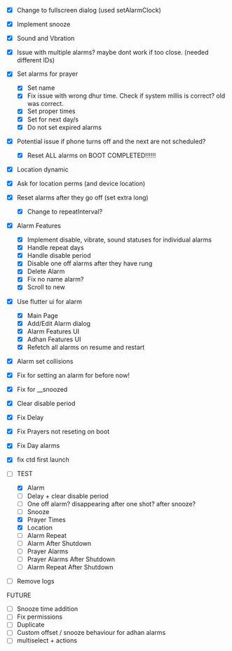 - [x] Change to fullscreen dialog (used setAlarmClock)
- [x] Implement snooze
- [x] Sound and Vbration
- [x] Issue with multiple alarms? maybe dont work if too close. (needed different IDs)
- [x] Set alarms for prayer
  - [x] Set name
  - [x] Fix issue with wrong dhur time. Check if system millis is correct? old was correct.
  - [x] Set proper times
  - [x] Set for next day/s
  - [x] Do not set expired alarms
- [x] Potential issue if phone turns off and the next are not scheduled?
  - [x] Reset ALL alarms on BOOT COMPLETED!!!!!!
- [x] Location dynamic
- [x] Ask for location perms (and device location)
- [x] Reset alarms after they go off (set extra long)
  - [x] Change to repeatInterval?
- [x] Alarm Features 
  - [x] Implement disable, vibrate, sound statuses for individual alarms
  - [x] Handle repeat days
  - [x] Handle disable period
  - [x] Disable one off alarms after they have rung
  - [x] Delete Alarm
  - [x] Fix no name alarm?
  - [x] Scroll to new
- [x] Use flutter ui for alarm
  - [x] Main Page
  - [x] Add/Edit Alarm dialog
  - [x] Alarm Features UI
  - [x] Adhan Features UI
  - [x] Refetch all alarms on resume and restart
- [x] Alarm set collisions
- [x] Fix for setting an alarm for before now!
- [x] Fix for __snoozed
- [x] Clear disable period
- [x] Fix Delay
- [x] Fix Prayers not reseting on boot
- [x] Fix Day alarms
- [x] fix ctd first launch

- [ ] TEST
  - [x] Alarm
  - [ ] Delay + clear disable period
  - [ ] One off alarm? disappearing after one shot? after snooze?
  - [ ] Snooze
  - [x] Prayer Times
  - [x] Location 
  - [ ] Alarm Repeat
  - [ ] Alarm After Shutdown
  - [ ] Prayer Alarms
  - [ ] Prayer Alarms After Shutdown
  - [ ] Alarm Repeat After Shutdown
- [ ] Remove logs

FUTURE
- [ ] Snooze time addition
- [ ] Fix permissions 
- [ ] Duplicate
- [ ] Custom offset / snooze behaviour for adhan alarms
- [ ] multiselect + actions